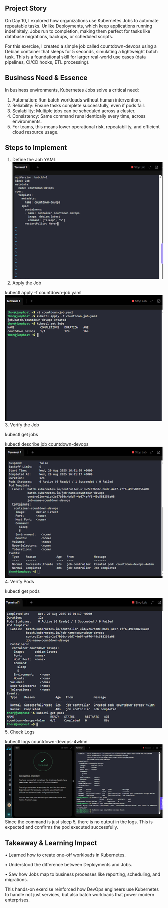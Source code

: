 ## Project Story
On Day 10, I explored how organizations use Kubernetes Jobs to automate repeatable tasks. Unlike Deployments, which keep applications running indefinitely, Jobs run to completion, making them perfect for tasks like database migrations, backups, or scheduled scripts.

For this exercise, I created a simple job called countdown-devops using a Debian container that sleeps for 5 seconds, simulating a lightweight batch task. This is a foundational skill for larger real-world use cases (data pipelines, CI/CD hooks, ETL processing).

## Business Need & Essence
In business environments, Kubernetes Jobs solve a critical need:
1. Automation: Run batch workloads without human intervention.
2. Reliability: Ensure tasks complete successfully, even if pods fail.
3. Scalability: Multiple jobs can be scheduled across a cluster.
4. Consistency: Same command runs identically every time, across environments.
5. For teams, this means lower operational risk, repeatability, and efficient cloud resource usage.

## Steps to Implement
1. Define the Job YAML
![Screenshot](screenshots/job-yaml.png)
2. Apply the Job

kubectl apply -f countdown-job.yaml
![Screenshot](screenshots/kubectl-apply-job.png)
3. Verify the Job

kubectl get jobs

kubectl describe job countdown-devops
![Screenshot](screenshots/kubectl-describe-jobs.png)
4. Verify Pods

kubectl get pods

![Screenshot](screenshots/kubectl-get-pods.png)
5. Check Logs

kubectl logs countdown-devops-4wlmn
![Screenshot](screenshots/kubectl-logs.png)
Since the command is just sleep 5, there is no output in the logs. This is expected and confirms the pod executed successfully.

## Takeaway & Learning Impact
•	Learned how to create one-off workloads in Kubernetes.

•	Understood the difference between Deployments and Jobs.

•	Saw how Jobs map to business processes like reporting, scheduling, and migrations.

This hands-on exercise reinforced how DevOps engineers use Kubernetes to handle not just services, but also batch workloads that power modern enterprises.
